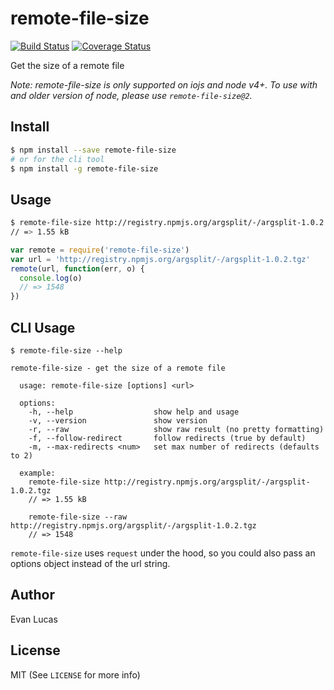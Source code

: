 # remote-file-size

[![Build Status](https://travis-ci.org/evanlucas/remote-file-size.svg)](https://travis-ci.org/evanlucas/remote-file-size)
[![Coverage Status](https://coveralls.io/repos/evanlucas/remote-file-size/badge.svg?branch=master&service=github)](https://coveralls.io/github/evanlucas/remote-file-size?branch=master)

Get the size of a remote file

*Note: remote-file-size is only supported on iojs and node v4+. To use with
and older version of node, please use `remote-file-size@2`.*

## Install

```bash
$ npm install --save remote-file-size
# or for the cli tool
$ npm install -g remote-file-size
```

## Usage

```bash
$ remote-file-size http://registry.npmjs.org/argsplit/-/argsplit-1.0.2.tgz
// => 1.55 kB
```

```js
var remote = require('remote-file-size')
var url = 'http://registry.npmjs.org/argsplit/-/argsplit-1.0.2.tgz'
remote(url, function(err, o) {
  console.log(o)
  // => 1548
})
```

## CLI Usage

```
$ remote-file-size --help

remote-file-size - get the size of a remote file

  usage: remote-file-size [options] <url>

  options:
    -h, --help                  show help and usage
    -v, --version               show version
    -r, --raw                   show raw result (no pretty formatting)
    -f, --follow-redirect       follow redirects (true by default)
    -m, --max-redirects <num>   set max number of redirects (defaults to 2)

  example:
    remote-file-size http://registry.npmjs.org/argsplit/-/argsplit-1.0.2.tgz
    // => 1.55 kB

    remote-file-size --raw http://registry.npmjs.org/argsplit/-/argsplit-1.0.2.tgz
    // => 1548
```

`remote-file-size` uses `request` under the hood, so you could
also pass an options object instead of the url string.

## Author

Evan Lucas

## License

MIT (See `LICENSE` for more info)

